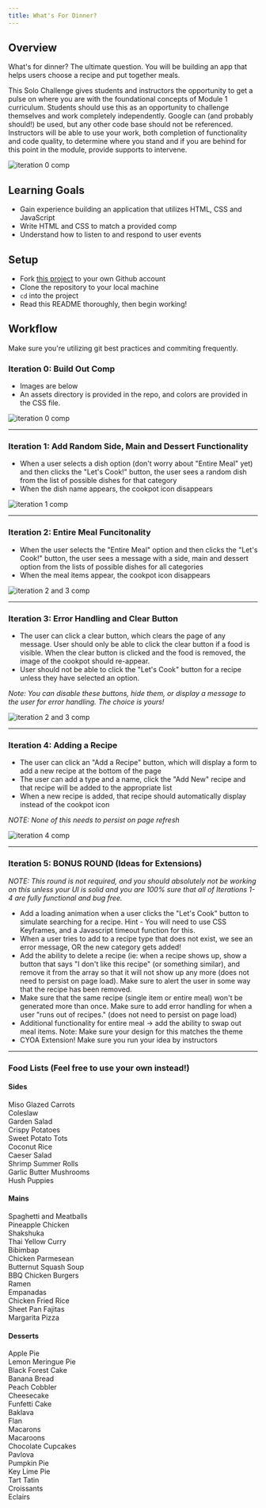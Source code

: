 ```yaml
---
title: What's For Dinner?
---
```


## Overview

What's for dinner? The ultimate question. You will be building an app that helps users choose a recipe and put together meals. 

This Solo Challenge gives students and instructors the opportunity to get a pulse on where you are with the foundational concepts of Module 1 curriculum. Students should use this as an opportunity to challenge themselves and work completely independently. Google can (and probably should!) be used, but any other code base should not be referenced. Instructors will be able to use your work, both completion of functionality and code quality, to determine where you stand and if you are behind for this point in the module, provide supports to intervene.

<img class="medium-large" src="./assets/dinner/dinner_0.png" alt="iteration 0 comp">

## Learning Goals

- Gain experience building an application that utilizes HTML, CSS and JavaScript
- Write HTML and CSS to match a provided comp
- Understand how to listen to and respond to user events

## Setup

- Fork [this project](https://github.com/turingschool-examples/whats-for-dinner) to your own Github account
- Clone the repository to your local machine
- `cd` into the project
- Read this README thoroughly, then begin working!

## Workflow
Make sure you're utilizing git best practices and commiting frequently. 

### Iteration 0: Build Out Comp
- Images are below
- An assets directory is provided in the repo, and colors are provided in the CSS file.

<img class="medium-large" src="./assets/dinner/dinner_0.png" alt="iteration 0 comp">
<hr/>

### Iteration 1: Add Random Side, Main and Dessert Functionality

- When a user selects a dish option (don't worry about "Entire Meal" yet) and then clicks the "Let's Cook!" button, the user sees a random dish from the list of possible dishes for that category
- When the dish name appears, the cookpot icon disappears

<img class="medium-large" src="./assets/dinner/dinner_1.png" alt="iteration 1 comp">
<hr/>


### Iteration 2: Entire Meal Funcitonality

- When the user selects the "Entire Meal" option and then clicks the "Let's Cook!" button, the user sees a message with a side, main and dessert option from the lists of possible dishes for all categories
- When the meal items appear, the cookpot icon disappears

<img class="medium-large" src="./assets/dinner/dinner_2.png" alt="iteration 2 and 3 comp">
<hr/>


### Iteration 3: Error Handling and Clear Button

- The user can click a clear button, which clears the page of any message. User should only be able to click the clear button if a food is visible. When the clear button is clicked and the food is removed, the image of the cookpot should re-appear.
- User should not be able to click the "Let's Cook" button for a recipe unless they have selected an option.

_Note: You can disable these buttons, hide them, or display a message to the user for error handling. The choice is yours!_

<img class="medium-large" src="./assets/dinner/dinner_2.png" alt="iteration 2 and 3 comp">
<hr/>


### Iteration 4: Adding a Recipe

- The user can click an "Add a Recipe" button, which will display a form to add a new recipe at the bottom of the page
- The user can add a type and a name, click the "Add New" recipe and that recipe will be added to the appropriate list
- When a new recipe is added, that recipe should automatically display instead of the cookpot icon

_NOTE: None of this needs to persist on page refresh_

<img class="medium-large" src="./assets/dinner/dinner_4.png" alt="iteration 4 comp">
<hr/>

### Iteration 5: BONUS ROUND (Ideas for Extensions)

_NOTE: This round is not required, and you should absolutely not be working on this unless your UI is solid and you are 100% sure that all of Iterations 1-4 are fully functional and bug free._

- Add a loading animation when a user clicks the "Let's Cook" button to simulate searching for a recipe. Hint - You will need to use CSS Keyframes, and a Javascript timeout function for this.
- When a user tries to add to a recipe type that does not exist, we see an error message, OR the new category gets added!
- Add the ability to delete a recipe (ie: when a recipe shows up, show a button that says "I don't like this recipe" (or something similar), and remove it from the array so that it will not show up any more (does not need to persist on page load). Make sure to alert the user in some way that the recipe has been removed. 
- Make sure that the same recipe (single item or entire meal) won't be generated more than once. Make sure to add error handling for when a user "runs out of recipes." (does not need to persist on page load)
- Additional functionality for entire meal -> add the ability to swap out meal items. Note: Make sure your design for this matches the theme
- CYOA Extension! Make sure you run your idea by instructors
<hr/>

### Food Lists (Feel free to use your own instead!)

#### Sides

Miso Glazed Carrots  
Coleslaw  
Garden Salad  
Crispy Potatoes  
Sweet Potato Tots  
Coconut Rice  
Caeser Salad  
Shrimp Summer Rolls  
Garlic Butter Mushrooms  
Hush Puppies  

#### Mains
Spaghetti and Meatballs  
Pineapple Chicken  
Shakshuka  
Thai Yellow Curry  
Bibimbap  
Chicken Parmesean  
Butternut Squash Soup  
BBQ Chicken Burgers  
Ramen  
Empanadas  
Chicken Fried Rice  
Sheet Pan Fajitas  
Margarita Pizza  

#### Desserts
Apple Pie  
Lemon Meringue Pie  
Black Forest Cake  
Banana Bread  
Peach Cobbler  
Cheesecake  
Funfetti Cake  
Baklava  
Flan  
Macarons  
Macaroons  
Chocolate Cupcakes  
Pavlova  
Pumpkin Pie  
Key Lime Pie  
Tart Tatin  
Croissants  
Eclairs  

